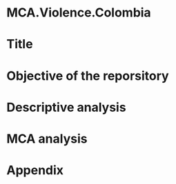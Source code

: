 # MCA.Violence.Colombia
# Title
# Objective of the reporsitory
# Descriptive analysis
# MCA analysis 
# Appendix 
